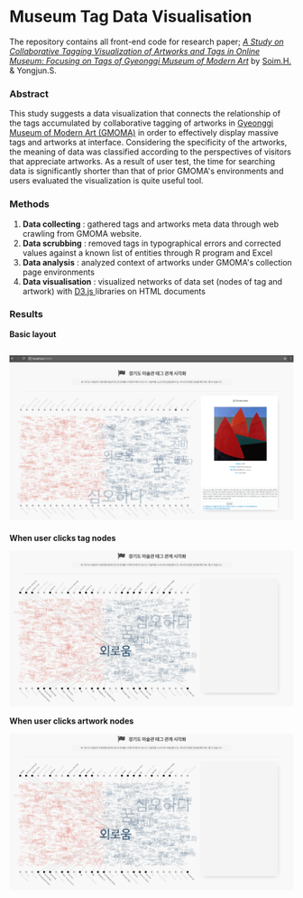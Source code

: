 # Museum Tag Data Visualisation

The repository contains all front-end code for research paper; 
[*A  Study  on  Collaborative  Tagging  Visualization  of  Artworks  and  Tags  in  Online  Museum: Focusing on Tags of Gyeonggi  Museum  of  Modern  Art*](www.google.com) by [Soim.H.](https://www.linkedin.com/in/soim-hur-137b3283/) & Yongjun.S.


### Abstract
This study suggests a data visualization that connects the relationship of the tags accumulated by collaborative tagging of artworks in [Gyeonggi Museum of Modern Art (GMOMA)](https://gmoma.ggcf.kr/archives/artworks/collection) in order to effectively display massive tags and artworks at interface. Considering the specificity of the artworks, the meaning of data was classified according to the perspectives of visitors that appreciate artworks. As a result of user test, the time for searching data is significantly shorter than that of prior GMOMA's environments and users evaluated the visualization is quite useful tool.



### Methods
1. **Data collecting** : gathered tags and artworks meta data through web crawling from GMOMA website.
2. **Data scrubbing** : removed tags in typographical errors and corrected values against a known list of entities through R program and Excel
3. **Data analysis** : analyzed context of artworks under GMOMA's collection page environments
4. **Data visualisation** : visualized networks of data set (nodes of tag and artwork) with [D3.js ](https://d3js.org/) libraries on HTML documents

### Results
**Basic layout**

![](dist/figure/basic.png)
------------------------------------


**When user clicks tag nodes**

![](dist/figure/tags.png)

**When user clicks artwork nodes**

![](dist/figure/tags.png)

